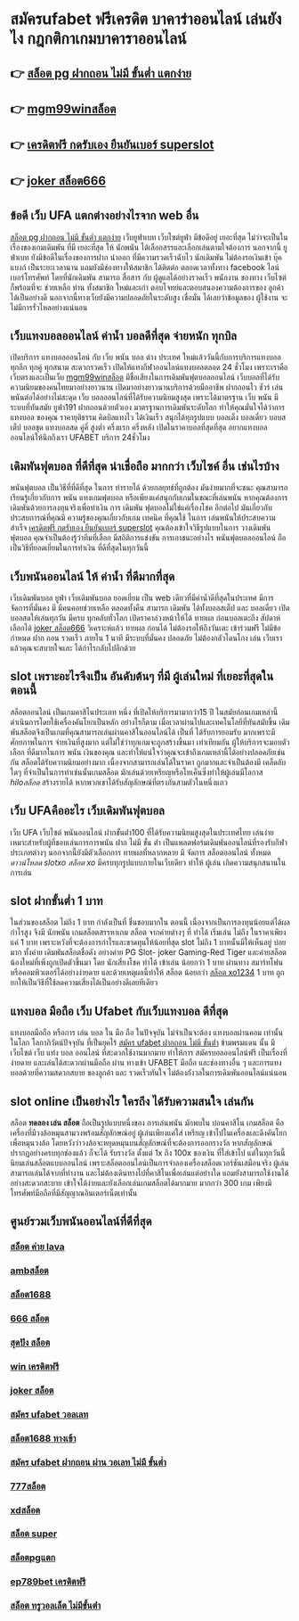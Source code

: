 # สมัครufabet ฟรีเครดิต บาคาร่าออนไลน์  เล่นยังไง กฎกติกาเกมบาคาราออนไลน์

## 👉 [สล็อต pg ฝากถอน ไม่มี ขั้นต่ำ แตกง่าย](https://bio.link/tisawago)
## 👉 [mgm99winสล็อต](https://mabet.net/credit-free-100/)
## 👉 [เครดิตฟรี กดรับเอง ยืนยันเบอร์ superslot](https://mabet.net/pg-slot-credit-free/)
## 👉 [joker สล็อต666](https://mabet.net/register/)

## ข้อดี เว็บ UFA แตกต่างอย่างไรจาก web อื่น

 [สล็อต pg ฝากถอน ไม่มี ขั้นต่ำ แตกง่าย](https://mabet.net/credit-free-100/) เว็บยูฟ่าเบท เว็บไซต์ยูฟ่า มีข้อดีอยู่ เยอะที่สุด ไม่ว่าจะเป็นในเรื่องของเกมเดิมพัน ที่มี  เยอะที่สุด ให้ นักพนัน ได้เลือกสรรและเลือกเล่นตามใจต้องการ นอกจากนี้  ยูฟ่าเบท ยังมีข้อดีในเรื่องของการฝาก   นำออก ที่มีความรวดเร็วฉับไว นักเดิมพัน ไม่ต้องรอเงินเข้า บุ๊คแบงก์ เป็นระยะเวลานาน แถมยังมีช่องทางให้สมาชิก  ได้ติดต่อ  ตลอดเวลาทั้งทาง facebook ไลน์ เบอร์โทรศัพท์ โดยที่นักเดิมพัน สามารถ สื่อสาร กับ ผู้ดูแลได้อย่างรวดเร็ว พนักงาน ของทาง เว็บไซต์ ก็พร้อมที่จะ ช่วยเหลือ ท่าน ทั้งสมาชิก  ใหม่และเก่า ตอบโจทย์และตอบสนองความต้องการของ ลูกค้าได้เป็นอย่างดี นอกจากนี้ทางเว็บยังมีความปลอดภัยในระดับสูง  เชื่อมั่น ได้เลยว่าข้อมูลของ ผู้ใช้งาน  จะไม่มีการรั่วไหลอย่างแน่นอน


## เว็บแทงบอลออนไลน์  ค่าน้ำ บอลดีที่สุด จ่ายหนัก ทุกบิล

เปิดบริการ แทงบอลออนไลน์ กับ เว็บ พนัน บอล ต่าง ประเทศ
ใหม่แล้ววันนี้กับการบริการแทงบอล ทุกลีก ทุกคู่ ทุกสนาม สะดวกรวดเร็ว  เปิดให้แทงกีฬาออนไลน์แทงบอลตลอด 24 ชั่วโมง เพราะเราคือ เว็บตรงและเป็นเว็บ [mgm99winสล็อต](https://mabet.net/pg-slot-credit-free/) มีชื่อเสียงในการเดิมพันฟุตบอลออนไลน์ เว็บบอลที่ได้รับความนิยมของคนไทยมาอย่างยาวนาน เปิดมาอย่างยาวนานบริการด้วยมืออาชีพ ฝากถอนไว ชัวร์ เล่นพนันต่อได้อย่างไม่สะดุด เว็บ บอลออนไลน์ที่ได้รับความนิยมสูงสุด เพราะได้มาตรฐาน เว็บ พนัน มีระบบที่ทันสมัย ยูฟ่า191 ฝากถอนด้วยตัวเอง มาตรฐานการเดิมพันระดับโลก ทำให้คุณมั่นใจได้ว่าการแทงบอล ของคุณ ราคายุติธรรม  คิดบิลแทงไว ได้เงินเร็ว  สนุกได้ทุกรูปแบบ บอลเต็ง บอลเดี่ยว บอบสเต็ป บอลชุด แทงบอลสด คู่คี่ สูงต่ำ ครึ่งแรก ครึ่งหลัง เปิดในราคาบอลที่สุดที่สุด อยากแทงบอลออนไลน์ให้นึกถึงเรา UFABET บริการ 24ชั่วโมง 


##  เดิมพันฟุตบอล  ที่ดีที่สุด น่าเชื่อถือ มากกว่า เว็บไซค์ อื่น เช่นไรบ้าง 

พนันฟุตบอล เป็นวิธีที่ที่ดีที่สุด ในการ ทำรายได้ ด้วยกลยุทธ์ที่ถูกต้อง มันง่ายมากที่จะชนะ คุณสามารถเรียนรู้เกี่ยวกับการ พนัน แทงเกมฟุตบอล หรือเพียงแค่สนุกกับเกมในขณะที่เล่นพนัน หากคุณต้องการเดิมพันด้วยการลงทุนจริงเพื่อทำเงิน การ เดิมพัน ฟุตบอลไม่ใช่แค่เรื่องโชค  อีกต่อไป มันเกี่ยวกับ ประสบการณ์ที่คุณมี ความรู้ของคุณเกี่ยวกับเกม เทคนิค ที่คุณใช้ ในการ เล่นพนันให้ประสบความสำเร็จ [เครดิตฟรี กดรับเอง ยืนยันเบอร์ superslot](https://mabet.net/register/) คุณต้องเข้าใจวิธีรูปแบบในการ วางเดิมพันฟุตบอล คุณจำเป็นต้องรู้ว่าทีมที่เลือก  มีสถิติการแข่งขัน การเอาชนะอย่างไร พนันฟุตบอลออนไลน์ ถือเป็นวิธีที่ยอดเยี่ยมในการทำเงิน ที่ดีที่สุดในทุกวันนี้ 

##  เว็บพนันออนไลน์  ให้ ค่าน้ำ  ที่ดีมากที่สุด  

 เว็บเดิมพันบอล  ยูฟ่า   เว็บเดิมพันบอล ยอดเยี่ยม  เป็น web เดียวที่มีค่าน้ำดีที่สุดในประเทศ มีการ จัดการที่มั่นคง มี มีคนคอยช่วยเหลือ ตลอดทั้งคืน  สามารถ เดิมพัน ได้ทั้งบอลสเต็ป  และ บอลเดี่ยว เปิดบอลสดให้เล่นทุกวัน มีครบ ทุกคลับทั่วโลก เปิดราคาล่วงหน้าให้ได้ ทายผล ก่อนบอลเตะถึง  สัปดาห์   เลือกได้ [joker สล็อต666](https://mabet.net/register/) วิเคราะห์แล้ว ทายผล ก่อนได้ ไม่ต้องรอให้ถึงวันเตะ  เข้าร่วมฟรี  ไม่มีข้อกำหนด   ฝาก  ถอน  รวดเร็ว ภายใน 1 นาที มีระบบที่มั่นคง ปลอดภัย ไม่ต้องกลัวโดนโกง เล่น เว็บเราแล้วคุณจะสบายใจและ ได้กำไรกลับไปอีกด้วย

##  slot  เพราะอะไรจึงเป็น อันดับต้นๆ  ที่มี ผู้เล่นใหม่ ที่เยอะที่สุดในตอนนี้

 สล็อตออนไลน์ เป็นเกมคาสิโนประเภท หนึ่ง ที่เปิดให้บริการมามากว่า15 ปี  ในสมัยก่อนเกมเหล่านี้ดำเนินการโดยใช้เครื่องคันโยกเป็นหลัก อย่างไรก็ตาม เมื่อเวลาผ่านไปและเทคโนโลยีที่ทันสมัยขึ้น  เดิมพันสล็อตจึงเป็นเกมที่คุณสามารถเล่นผ่านคาสิโนออนไลน์ได้ เป็นที่ ได้รับการยอมรับ มากเพราะมีศักยภาพในการ จ่ายเงินที่สูงมาก แต่ไม่ใช่ว่าทุกเกมจะถูกสร้างขึ้นมา เท่าเทียมกัน ผู้ให้บริการจะมอบตัวเลือก ที่ดีมากในการ พนัน เงินของคุณ และทำให้แน่ใจว่าคุณจะเข้าถึงเกมเหล่านี้ได้อย่างปลอดภัยเช่นกัน สล็อตได้รับความนิยมอย่างมาก เนื่องจากสามารถเล่นได้ในราคา ถูกมากและจำเป็นต้องมี เคล็ดลับใดๆ ที่จำเป็นในการทำเช่นนั้นเกมสล็อต มักเล่นด้วยเหรียญหรือโทเค็นซึ่งทำให้ผู้เล่นมีโอกาส *hiloสล็อต* สร้างรายได้ หากพวกเขาได้รับสัญลักษณ์ที่ตรงกันสามตัวในหนึ่งแถว


## เว็บ UFAคืออะไร  เว็บเดิมพันฟุตบอล 

เว็บ UFA  เว็บไซต์   พนันออนไลน์ ฝากขั้นต่ํา100 ที่ได้รับความนิยมสูงสุดในประเทศไทย เล่นง่ายเหมาะสำหรับผู้ที่ชอบเล่นการการพนัน  ฝาก ไม่มี ขั้น ต่ํา เป็นแพลตฟอร์มเดิมพันออนไลน์ที่รองรับกีฬาประเภทต่างๆ นอกจากนี้ยังมีตัวเลือกการ ทายผลที่หลากหลาย มี จัดการ  สล็อตออนไลน์ ทั้งหมด  *ดาวน์โหลด slotxo สล็อต xo* มีครบทุกรูปแบบภายในเว็บเดียว ทำให้  ผู้เล่น เกิดความสนุกสนานในการเล่น


##  slot  ฝากขั้นต่ำ 1 บาท 

ในส่วนของสล็อต  ไม่ถึง  1 บาท กำลังเป็นที่ ชื่นชอบมากใน ตอนนี้ เนื่องจากเป็นการลงทุนน้อยแต่ได้ผลกำไรสูง จึงมี นักพนัน   เกมสล็อตสรรหาเกม สล็อต จากค่ายต่างๆ ที่ ทำได้  เริ่มเล่น ไม่ถึง  ในราคาเพียงแค่ 1 บาท เพราะหวังที่จะต้องการกำไรและขาดทุนให้น้อยที่สุด  slot  ไม่ถึง  1 บาทนั้นมีให้เห็นอยู่ บ่อยมาก ทั้งค่าย เดิมพันสล็อตชื่อดัง อย่างค่าย PG Slot- joker Gaming-Red Tiger และค่ายสล็อต น้องใหม่ที่เพิ่งถูกเปิดตัวขึ้นมา โดย นักเสี่ยงโชค  ทำได้ เข้าเล่น น้อยกว่า  1 บาท ผ่านทาง สมาร์ทโฟน หรือคอมพิวเตอร์ได้อย่างง่ายดาย และด้วยเหตุผลนี้ทำให้ สล็อต  น้อยกว่า  [สล็อต xo1234](https://mabet.net/)  1 บาท ถูกยกให้เป็นวิธีที่ใช้ลดความเสี่ยงได้เป็นอย่างดีเลยทีเดียว


##  แทงบอล มือถือ  เว็บ Ufabet กับเว็บแทงบอล ดีที่สุด

แทงบอลมือถือ หรือการ เล่น บอล ใน มือ ถือ ในปัจจุบัน ไม่จำเป็นจะต้อง แทงบอลผ่านคอม เท่านั้น ในโลก โลกาภิวัตน์ปัจจุบัน  ที่เป็นยุคไร้ [สมัคร ufabet ฝากถอน ไม่มี ขั้นต่ํา](https://mabet.net/credit-free-new/) ข้ามพรมแดน  นั้น มีเว็บไซต์ เว็บ แท่ง บอล ออนไลน์ ที่สะดวกใช้งานมากมาย ทำให้การ สมัครบอลออนไลน์ฟรี เป็นเรื่องที่ง่ายดาย และเล่นได้สะดวกผ่านมือถือ ผ่าน  ทางเข้า UFABET มือถือ และช่องทางอื่น ๆ  และการแทงบอลด้วยที่ความสดวกสบาย ของลูกค้า และ รวดเร็วทันใจ ไม่ต้องกังวลในการเดิมพันออนไลน์แน่นอน

##  slot online  เป็นอย่างไร ใครถึง ได้รับความสนใจ เล่นกัน

สล็อต  **ทดลอง เล่น สล็อต** ถือเป็นรูปแบบหนึ่งของ การเล่นพนัน  มักพบใน บ่อนคาสิโน  เกมสล็อต  คือเครื่องที่มีวงล้อหมุนสามวงพร้อมสัญลักษณ์อยู่ ผู้เล่นเพียงแค่ใส่ เหรียญ เข้าไปในเครื่องและดึงคันโยกเพื่อหมุนวงล้อ โดยหวังว่าวงล้อจะหยุดหมุนบนสัญลักษณ์ที่จะต้องการออกรางวัล หากสัญลักษณ์ปรากฏอย่างครบทุกช่องแล้ว ก็จะได้ รับรางวัล  ตั้งแต่ 1x ถึง 100x ของเงิน ที่ใส่เข้าไป แต่ในทุกวันนี้นิยมเล่นสล็อตแบบออนไลน์ เพราะสล็อตออนไลน์เป็นการจำลองเครื่องสล็อตเวอร์ชันเสมือนจริง ผู้เล่น สามารถเล่นได้จากที่ทำงาน และไม่ต้องเดินทางไปที่คาสิโนเพื่อเล่นแต่อย่างใด แถมยังสามารถใช้งานได้อย่างสะดวกสะบาย เข้าใจได้ง่ายและยังเลือกเล่นเกมสล็อตได้มากมาย มากกว่า 300 เกม เพียงมีโทรศัพท์มือถือที่มีสัญญาณอินเตอร์เน็ตเท่านั้น 


## ศูนย์รวมเว็บพนันออนไลน์ที่ดีที่สุด

### [สล็อต ค่าย lava](https://atom.io/themes/MABET.net%20สล็อตเว็บตรง%20สล็อต%20เว็บตรง%20แตกง่าย%20008%20สล็อต%20สล็อตอตกหนัก%2020รับ100)
### [ambสล็อต](https://atom.io/themes/MABET.net%20สล็อตเว็บตรง%20betflik%20เครดิตฟรี%20008%20สล็อต%20สล็อตอตกหนัก%2020รับ100)
### [สล็อต1688](https://atom.io/themes/MABET.net%20สล็อตเว็บตรง%20โปร%20สล็อต%20100%20008%20สล็อต%20สล็อตอตกหนัก%2020รับ100)
### [666 สล็อต](https://atom.io/themes/MABET.net%20สล็อตเว็บตรง%20สล็อต%20ฝาก%2010%20บาท%20ได้%20100%20ล่าสุด%20ทุก%20ค่าย%202021%20008%20สล็อต%20สล็อตอตกหนัก%2020รับ100)
### [สุดปัง สล็อต](https://atom.io/themes/MABET.net%20สล็อตเว็บตรง%20เครดิตฟรี%20ไม่ต้องฝาก%20ไม่ต้องแชร์%20แค่%20โหลด%20แอ%20พ%20008%20สล็อต%20สล็อตอตกหนัก%2020รับ100)
### [win เครดิตฟรี](https://atom.io/themes/MABET.net%20สล็อตเว็บตรง%20sagame88%20เครดิตฟรี18บาท%20008%20สล็อต%20สล็อตอตกหนัก%2020รับ100)
### [joker สล็อต](https://atom.io/themes/MABET.net%20สล็อตเว็บตรง%20เครดิตฟรี%20กด%20รับ%20เอง%2088%20008%20สล็อต%20สล็อตอตกหนัก%2020รับ100)
### [สมัคร ufabet วอลเลท](https://atom.io/themes/MABET.net%20สล็อตเว็บตรง%20pxj%20เครดิตฟรี%2058สมัคร%20ใหม่%20008%20สล็อต%20สล็อตอตกหนัก%2020รับ100)
### [สล็อต1688 ทางเข้า](https://atom.io/themes/MABET.net%20สล็อตเว็บตรง%20dafabet%20เครดิตฟรี%202021%20008%20สล็อต%20สล็อตอตกหนัก%2020รับ100)
### [สมัคร ufabet ฝากถอน ผ่าน วอเลท ไม่มี ขั้นต่ำ](https://atom.io/themes/MABET.net%20สล็อตเว็บตรง%20สล็อต66666%20008%20สล็อต%20สล็อตอตกหนัก%2020รับ100)
### [777สล็อต](https://atom.io/themes/MABET.net%20สล็อตเว็บตรง%20ufayaboเครดิตฟรี100%20008%20สล็อต%20สล็อตอตกหนัก%2020รับ100)
### [xdสล็อต](https://atom.io/themes/MABET.net%20สล็อตเว็บตรง%20เครดิตฟรี%2020บาท%20008%20สล็อต%20สล็อตอตกหนัก%2020รับ100)
### [สล็อต super](https://atom.io/themes/MABET.net%20สล็อตเว็บตรง%20เว็บ%20สล็อต%20รวม%20ค่าย%20008%20สล็อต%20สล็อตอตกหนัก%2020รับ100)
### [สล็อตpgแตก](https://atom.io/themes/MABET.net%20สล็อตเว็บตรง%20lucky777%20เครดิตฟรี%20008%20สล็อต%20สล็อตอตกหนัก%2020รับ100)
### [ep789bet เครดิตฟรี](https://atom.io/themes/MABET.net%20สล็อตเว็บตรง%20สล็อตxo%20888%20เครดิตฟรี%20008%20สล็อต%20สล็อตอตกหนัก%2020รับ100)
### [สล็อต ทรูวอลเล็ต ไม่มีขั้นต่ํา](https://atom.io/themes/MABET.net%20สล็อตเว็บตรง%20betflikเครดิตฟรี50%20008%20สล็อต%20สล็อตอตกหนัก%2020รับ100)